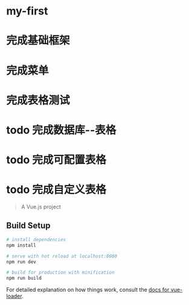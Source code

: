 # my-first

# 完成基础框架
# 完成菜单
# 完成表格测试
# todo 完成数据库--表格
# todo 完成可配置表格
# todo 完成自定义表格

> A Vue.js project

## Build Setup

``` bash
# install dependencies
npm install

# serve with hot reload at localhost:8080
npm run dev

# build for production with minification
npm run build
```

For detailed explanation on how things work, consult the [docs for vue-loader](http://vuejs.github.io/vue-loader).
